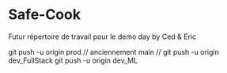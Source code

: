 # Safe-Cook
Futur répertoire de travail pour le demo day by Ced &amp; Eric

git push -u origin prod // anciennement main //
git push -u origin dev_FullStack
git push -u origin dev_ML